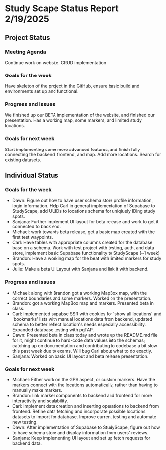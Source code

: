 # Study Scape Status Report 2/19/2025

## Project Status

### Meeting Agenda
Continue work on website. CRUD implementation

### Goals for the week
Have skeleton of the project in the GitHub, ensure basic build and environments set up and functional.

### Progress and issues
We finished up our BETA implementation of the website, and finished our presentation. Has a working map, some markers, and limited study locations. 

### Goals for next week
Start implementing some more advanced features, and finish fully connecting the backend, frontend, and map. Add more locations. Search for existing datasets.

## Individual Status

### Goals for the week
- Dawn: Figure out how to have user schema store profile information, login information. Help Carl in general implementation of Supabase to StudyScape, add UUIDs to locations schema for uniqiuely IDing study spots.
- Sanjana: Further implement UI layout for beta release and work to get it connected to back end. 
- Michael: work towards beta release, get a basic map created with the first test waypoints.
- Carl: Have tables with appropriate columns created for the database base on a schema. Work with test project with testing, auth, and data store, implement basic Supabase functionality to StudyScape (~1 week)
- Brandon: Have a working map for the beat with limited markers for study spots.
- Julie: Make a beta UI Layout with Sanjana and link it with backend.


### Progress and issues
- Michael: along with Brandon got a working MapBox map, with the correct boundaries and some markers. Worked on the presentation.
- Brandon: got a working MapBox map and markers. Presented beta in class.
- Carl: Implemented supabse SSR with cookies for 'show all locations' and 'bookmarks' lists with manual locations data from backend, updated schema to better reflect location's needs especially accessibility. Expanded database testing with pgTAP.
- Dawn: Presented beta in class today and wrote up the README.md file for it, might continue to hard-code data values into the schemas; catching up on documentation and contributing to codebase a bit slow this past week due to exams. Will bug Carl about what to do exactly.
- Sanjana: Worked on basic UI layout and beta release presentation. 


### Goals for next week
- Michael: Either work on the GPS aspect, or custom markers. Have the markers connect with the locations automatically, rather than having to manually make markers. 
- Brandon: link marker components to backend and frontend for more interactivity and scalability.
- Carl: Implement data creation and inserting operations to backend from frontend. Refine data fetching and incorporate possible locations datasets to import for database. Improve current testing and automate new testing.
- Dawn: After implementation of Supabase to StudyScape, figure out how to have schema store and display information from users' reviews.
- Sanjana: Keep implementing UI layout and set up fetch requests for backend data. 
